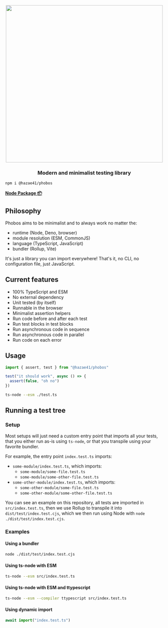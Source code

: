 <div align="center">
<img width="500" src="https://user-images.githubusercontent.com/4405263/208164108-5be58f53-a29b-46b3-be90-3886f4afc32d.png" />
</div>
<h3 align="center">
Modern and minimalist testing library
</h3>

```bash
npm i @hazae41/phobos
```

[**Node Package 📦**](https://www.npmjs.com/package/@hazae41/phobos)

## Philosophy

Phobos aims to be minimalist and to always work no matter the:
- runtime (Node, Deno, browser)
- module resolution (ESM, CommonJS)
- language (TypeScript, JavaScript)
- bundler (Rollup, Vite)

It's just a library you can import everywhere! That's it, no CLI, no configuration file, just JavaScript.

## Current features
- 100% TypeScript and ESM
- No external dependency
- Unit tested (by itself)
- Runnable in the browser
- Minimalist assertion helpers
- Run code before and after each test
- Run test blocks in test blocks
- Run asynchronous code in sequence
- Run asynchronous code in parallel
- Run code on each error

## Usage

```typescript
import { assert, test } from "@hazae41/phobos"

test("it should work", async () => {
  assert(false, "oh no")
})
```

```bash
ts-node --esm ./test.ts
```

## Running a test tree

### Setup

Most setups will just need a custom entry point that imports all your tests, that you either run as-is using `ts-node`, or that you transpile using your favorite bundler.

For example, the entry point `index.test.ts` imports:
  - `some-module/index.test.ts`, which imports:
    - `some-module/some-file.test.ts`
    - `some-module/some-other-file.test.ts`
  - `some-other-module/index.test.ts`, which imports:
    - `some-other-module/some-file.test.ts`
    - `some-other-module/some-other-file.test.ts`

You can see an example on this repository, all tests are imported in `src/index.test.ts`, then we use Rollup to transpile it into `dist/test/index.test.cjs`, which we then run using Node with `node ./dist/test/index.test.cjs`.

### Examples

#### Using a bundler

```bash
node ./dist/test/index.test.cjs
```

#### Using ts-node with ESM

```bash
ts-node --esm src/index.test.ts
```

#### Using ts-node with ESM and ttypescript

```bash
ts-node --esm --compiler ttypescript src/index.test.ts
```

#### Using dynamic import

```typescript
await import("index.test.ts")
```
